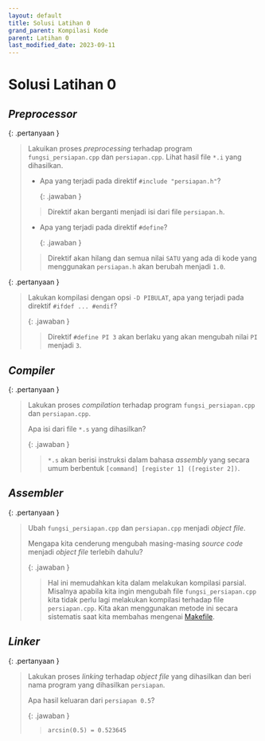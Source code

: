 ```yaml
---
layout: default
title: Solusi Latihan 0
grand_parent: Kompilasi Kode
parent: Latihan 0
last_modified_date: 2023-09-11
---
```

# Solusi Latihan 0

## *Preprocessor*

{: .pertanyaan }
> Lakuikan proses *preprocessing* terhadap program `fungsi_persiapan.cpp` dan `persiapan.cpp`. Lihat hasil file `*.i` yang dihasilkan.
>
> * Apa yang terjadi pada direktif `#include "persiapan.h"`?
>
>     {: .jawaban }
>
> > Direktif akan berganti menjadi isi dari file `persiapan.h`.
>
> * Apa yang terjadi pada direktif `#define`?
>
>     {: .jawaban }
>
> > Direktif akan hilang dan semua nilai `SATU` yang ada di kode yang menggunakan `persiapan.h` akan berubah menjadi `1.0`.

{: .pertanyaan }
> Lakukan kompilasi dengan opsi `-D PIBULAT`, apa yang terjadi pada direktif `#ifdef ... #endif`?
>
> {: .jawaban }
> > Direktif `#define PI 3` akan berlaku yang akan mengubah nilai `PI` menjadi `3`.

## *Compiler*

{: .pertanyaan }
> Lakukan proses *compilation* terhadap program `fungsi_persiapan.cpp` dan `persiapan.cpp`.
>
> Apa isi dari file `*.s` yang dihasilkan?
>
> {: .jawaban }
> > `*.s` akan berisi instruksi dalam bahasa *assembly* yang secara umum berbentuk `[command] [register 1] ([register 2])`.

## *Assembler*

{: .pertanyaan }
> Ubah `fungsi_persiapan.cpp` dan `persiapan.cpp` menjadi *object file*.
>
> Mengapa kita cenderung mengubah masing-masing *source code* menjadi *object file* terlebih dahulu?
>
> {: .jawaban }
> > Hal ini memudahkan kita dalam melakukan kompilasi parsial. Misalnya apabila kita ingin mengubah file `fungsi_persiapan.cpp` kita tidak perlu lagi melakukan kompilasi terhadap file `persiapan.cpp`. Kita akan menggunakan metode ini secara sistematis saat kita membahas mengenai [Makefile](/workshop_3/makefile.html).

## *Linker*

{: .pertanyaan }
> Lakukan proses *linking* terhadap *object file* yang dihasilkan dan beri nama program yang dihasilkan `persiapan`.
>
> Apa hasil keluaran dari `persiapan 0.5`?
>
> {: .jawaban }
> > `arcsin(0.5) = 0.523645`
